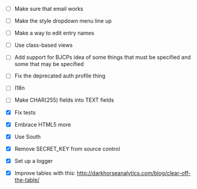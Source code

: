 - [ ] Make sure that email works
- [ ] Make the style dropdown menu line up
- [ ] Make a way to edit entry names
- [ ] Use class-based views
- [ ] Add support for BJCPs idea of some things that must be specified and some that may be specified
- [ ] Fix the deprecated auth profile thing
- [ ] I18n
- [ ] Make CHAR(255) fields into TEXT fields

- [X] Fix tests
- [X] Embrace HTML5 more
- [X] Use South
- [X] Remove SECRET_KEY from source control
- [X] Set up a logger
- [X] Improve tables with this: http://darkhorseanalytics.com/blog/clear-off-the-table/
